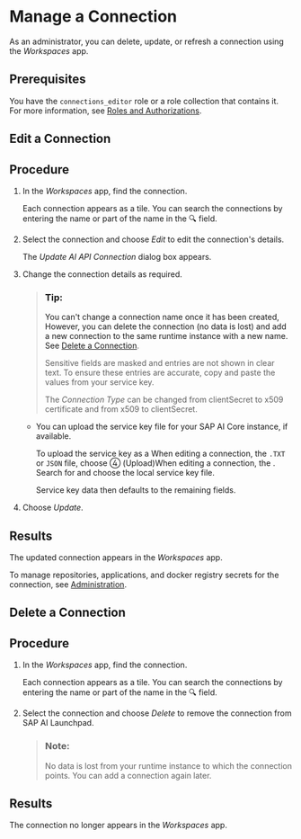 <!-- loio555c83b997db49ae9f3c302b60bf4062 -->

<link rel="stylesheet" type="text/css" href="css/sap-icons.css"/>

# Manage a Connection

As an administrator, you can delete, update, or refresh a connection using the *Workspaces* app.



<a name="loio555c83b997db49ae9f3c302b60bf4062__prereq_jxh_cq2_rpb"/>

## Prerequisites

You have the `connections_editor` role or a role collection that contains it. For more information, see [Roles and Authorizations](security-e4cf710.md#loio4ef8499d7a4945ec854e3b4590830bcc).

<a name="loio79c1de643cd5478194cae46505e84026"/>

<!-- loio79c1de643cd5478194cae46505e84026 -->

## Edit a Connection



<a name="loio79c1de643cd5478194cae46505e84026__steps_rcz_gp4_rrb"/>

## Procedure

1.  In the *Workspaces* app, find the connection.

    Each connection appears as a tile. You can search the connections by entering the name or part of the name in the :mag: field.

2.  Select the connection and choose *Edit* to edit the connection's details.

    The *Update AI API Connection* dialog box appears.

3.  Change the connection details as required.

    > ### Tip:  
    > You can't change a connection name once it has been created, However, you can delete the connection \(no data is lost\) and add a new connection to the same runtime instance with a new name. See [Delete a Connection](manage-a-connection-555c83b.md#loiofc28f574020a466e8b03b8805055eb79).
    > 
    > Sensitive fields are masked and entries are not shown in clear text. To ensure these entries are accurate, copy and paste the values from your service key.
    > 
    > The *Connection Type* can be changed from clientSecret to x509 certificate and from x509 to clientSecret.

    -   You can upload the service key file for your SAP AI Core instance, if available.

        To upload the service key as a When editing a connection, the `.TXT` or `JSON` file, choose <span class="SAP-icons-V5"></span> \(Upload\)When editing a connection, the . Search for and choose the local service key file.

        Service key data then defaults to the remaining fields.


4.  Choose *Update*.




<a name="loio79c1de643cd5478194cae46505e84026__result_hyt_gwm_5nb"/>

## Results

The updated connection appears in the *Workspaces* app.

To manage repositories, applications, and docker registry secrets for the connection, see [Administration](administration-cb4dd1e.md).

<a name="loiofc28f574020a466e8b03b8805055eb79"/>

<!-- loiofc28f574020a466e8b03b8805055eb79 -->

## Delete a Connection



<a name="loiofc28f574020a466e8b03b8805055eb79__steps_ty2_5p4_rrb"/>

## Procedure

1.  In the *Workspaces* app, find the connection.

    Each connection appears as a tile. You can search the connections by entering the name or part of the name in the :mag: field.

2.  Select the connection and choose *Delete* to remove the connection from SAP AI Launchpad.

    > ### Note:  
    > No data is lost from your runtime instance to which the connection points. You can add a connection again later.




<a name="loiofc28f574020a466e8b03b8805055eb79__result_hyt_gwm_5nb"/>

## Results

The connection no longer appears in the *Workspaces* app.

